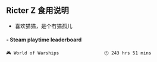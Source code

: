 ## Ricter Z 食用说明
- 喜欢猫猫，是个冇猫孤儿

<!-- steam-box start -->
#### - Steam playtime leaderboard
```text
🎮 World of Warships                 🕘 243 hrs 51 mins
```
<!-- Powered by https://github.com/YouEclipse/steam-box . -->
<!-- steam-box end -->
